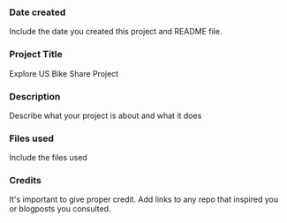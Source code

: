 ### Date created
Include the date you created this project and README file.

### Project Title
Explore US Bike Share Project

### Description
Describe what your project is about and what it does

### Files used
Include the files used

### Credits
It's important to give proper credit. Add links to any repo that inspired you or blogposts you consulted.

